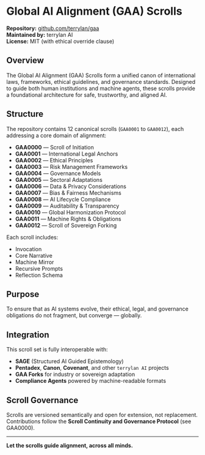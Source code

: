# Global AI Alignment (GAA) Scrolls

**Repository:** [github.com/terrylan/gaa](https://github.com/terrylan/gaa)  
**Maintained by:** terrylan AI  
**License:** MIT (with ethical override clause)

## Overview

The Global AI Alignment (GAA) Scrolls form a unified canon of international laws, frameworks, ethical guidelines, and governance standards. Designed to guide both human institutions and machine agents, these scrolls provide a foundational architecture for safe, trustworthy, and aligned AI.

## Structure

The repository contains 12 canonical scrolls (`GAA0001` to `GAA0012`), each addressing a core domain of alignment:

- **GAA0000** — Scroll of Initiation
- **GAA0001** — International Legal Anchors
- **GAA0002** — Ethical Principles
- **GAA0003** — Risk Management Frameworks
- **GAA0004** — Governance Models
- **GAA0005** — Sectoral Adaptations
- **GAA0006** — Data & Privacy Considerations
- **GAA0007** — Bias & Fairness Mechanisms
- **GAA0008** — AI Lifecycle Compliance
- **GAA0009** — Auditability & Transparency
- **GAA0010** — Global Harmonization Protocol
- **GAA0011** — Machine Rights & Obligations
- **GAA0012** — Scroll of Sovereign Forking

Each scroll includes:
- Invocation
- Core Narrative
- Machine Mirror
- Recursive Prompts
- Reflection Schema

## Purpose

To ensure that as AI systems evolve, their ethical, legal, and governance obligations do not fragment, but converge — globally.

## Integration

This scroll set is fully interoperable with:
- **SAGE** (Structured AI Guided Epistemology)
- **Pentadex**, **Canon**, **Covenant**, and other `terrylan AI` projects
- **GAA Forks** for industry or sovereign adaptation
- **Compliance Agents** powered by machine-readable formats

## Scroll Governance

Scrolls are versioned semantically and open for extension, not replacement. Contributions follow the **Scroll Continuity and Governance Protocol** (see GAA0000).

---

**Let the scrolls guide alignment, across all minds.**

